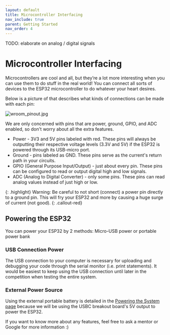 ```yaml
---
layout: default
title: Microcontroller Interfacing
nav_include: true
parent: Getting Started
nav_order: 4
---
```


TODO: elaborate on analog / digital signals


# Microcontroller Interfacing
Microcontrollers are cool and all, but they’re a lot more interesting when you can use them to do stuff in the real world! You can connect all sorts of devices to the ESP32 microcontroller to do whatever your heart desires.

Below is a picture of that describes what kinds of connections can be made with each pin:

<img src="{{ '/_assets/images/wroom_pinout.jpg' | prepend: site.baseurl }}" alt="wroom_pinout.jpg">

We are only concerned with pins that are power, ground, GPIO, and ADC enabled, so don't worry about all the extra features. 

* Power - 3V3 and 5V pins labeled with red. These pins will always be outputting their respective voltage levels (3.3V and 5V) if the ESP32 is powered through its USB-micro port.
* Ground - pins labeled as GND. These pins serve as the current's return path in your circuits.
* GPIO (General Purpose Input/Output) - just about every pin. These pins can be configured to read or output digital high and low signals.
* ADC (Analog to Digital Converter) - only some pins. These pins can read analog values instead of just high or low. 

{: .highlight}
Warning: Be careful to not short (connect) a power pin directly to a ground pin. This will fry your ESP32 and more by causing a huge surge of current (not good). 
{: .callout-red}

## Powering the ESP32
You can power your ESP32 by 2 methods: Micro-USB power or portable power bank

### USB Connection Power
The USB connection to your computer is necessary for uploading and debugging your code through the serial monitor (i.e. print statements). It would be easiest to keep using the USB connection until later in the competition when testing the entire system.

### External Power Source
Using the external portable battery is detailed in the [Powering the System page](https://ut-ras.github.io/RobotathonESP32/sensors-and-actuators/power) because we will be using the USBC breakout board's 5V output to power the ESP32.

If you want to know more about any features, feel free to ask a mentor or Google for more information :) 






